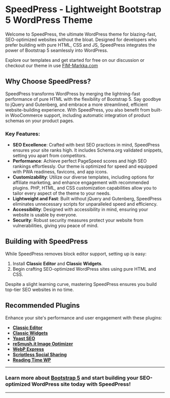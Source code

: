 # SpeedPress - Lightweight Bootstrap 5 WordPress Theme

Welcome to SpeedPress, the ultimate WordPress theme for blazing-fast, SEO-optimized websites without the bloat. Designed for developers who prefer building with pure HTML, CSS and JS, SpeedPress integrates the power of Bootstrap 5 seamlessly into WordPress.

Explore our templates and get started for free on our discussion or checkout our theme in use [FIM-Markka.com](https://fim-markka.com/)

## Why Choose SpeedPress?

SpeedPress transforms WordPress by merging the lightning-fast performance of pure HTML with the flexibility of Bootstrap 5. Say goodbye to jQuery and Gutenberg, and embrace a more streamlined, efficient website-building experience. With SpeedPress, you also benefit from built-in WooCommerce support, including automatic integration of product schemas on your product pages.


### Key Features:

- **SEO Excellence**: Crafted with best SEO practices in mind, SpeedPress ensures your site ranks high. It includes Schema.org validated snippets, setting you apart from competitors.
- **Performance**: Achieve perfect PageSpeed scores and high SEO rankings effortlessly. Our theme is optimized for speed and equipped with PWA readiness, favicons, and app icons.
- **Customizability**: Utilize our diverse templates, including options for affiliate marketing, and enhance engagement with recommended plugins. PHP, HTML, and CSS customization capabilities allow you to tailor every aspect of the theme to your needs.
- **Lightweight and Fast**: Built without jQuery and Gutenberg, SpeedPress eliminates unnecessary scripts for unparalleled speed and efficiency.
- **Accessibility**: Designed with accessibility in mind, ensuring your website is usable by everyone.
- **Security**: Robust security measures protect your website from vulnerabilities, giving you peace of mind.

## Building with SpeedPress

While SpeedPress removes block editor support, setting up is easy:
1. Install **Classic Editor** and **Classic Widgets**.
2. Begin crafting SEO-optimized WordPress sites using pure HTML and CSS.

Despite a slight learning curve, mastering SpeedPress ensures you build top-tier SEO websites in no time.

## Recommended Plugins

Enhance your site's performance and user engagement with these plugins:
- **[Classic Editor](https://fi.wordpress.org/plugins/classic-editor/)**
- **[Classic Widgets](https://fi.wordpress.org/plugins/classic-widgets/)**
- **[Yoast SEO](https://fi.wordpress.org/plugins/wordpress-seo/)**
- **[reSmush.it Image Optimizer](https://fi.wordpress.org/plugins/resmushit-image-optimizer/)**
- **[WebP Express](https://fi.wordpress.org/plugins/webp-express/)**
- **[Scriptless Social Sharing](https://fi.wordpress.org/plugins/scriptless-social-sharing/)**
- **[Reading Time WP](https://fi.wordpress.org/plugins/reading-time-wp/)**

---
### Learn more about [Bootstrap 5](https://getbootstrap.com/docs/5.2/getting-started/introduction) and start building your SEO-optimized WordPress site today with SpeedPress!
---


